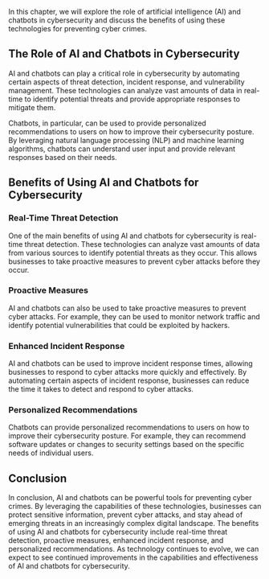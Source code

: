 

In this chapter, we will explore the role of artificial intelligence (AI) and chatbots in cybersecurity and discuss the benefits of using these technologies for preventing cyber crimes.

The Role of AI and Chatbots in Cybersecurity
--------------------------------------------

AI and chatbots can play a critical role in cybersecurity by automating certain aspects of threat detection, incident response, and vulnerability management. These technologies can analyze vast amounts of data in real-time to identify potential threats and provide appropriate responses to mitigate them.

Chatbots, in particular, can be used to provide personalized recommendations to users on how to improve their cybersecurity posture. By leveraging natural language processing (NLP) and machine learning algorithms, chatbots can understand user input and provide relevant responses based on their needs.

Benefits of Using AI and Chatbots for Cybersecurity
---------------------------------------------------

### Real-Time Threat Detection

One of the main benefits of using AI and chatbots for cybersecurity is real-time threat detection. These technologies can analyze vast amounts of data from various sources to identify potential threats as they occur. This allows businesses to take proactive measures to prevent cyber attacks before they occur.

### Proactive Measures

AI and chatbots can also be used to take proactive measures to prevent cyber attacks. For example, they can be used to monitor network traffic and identify potential vulnerabilities that could be exploited by hackers.

### Enhanced Incident Response

AI and chatbots can be used to improve incident response times, allowing businesses to respond to cyber attacks more quickly and effectively. By automating certain aspects of incident response, businesses can reduce the time it takes to detect and respond to cyber attacks.

### Personalized Recommendations

Chatbots can provide personalized recommendations to users on how to improve their cybersecurity posture. For example, they can recommend software updates or changes to security settings based on the specific needs of individual users.

Conclusion
----------

In conclusion, AI and chatbots can be powerful tools for preventing cyber crimes. By leveraging the capabilities of these technologies, businesses can protect sensitive information, prevent cyber attacks, and stay ahead of emerging threats in an increasingly complex digital landscape. The benefits of using AI and chatbots for cybersecurity include real-time threat detection, proactive measures, enhanced incident response, and personalized recommendations. As technology continues to evolve, we can expect to see continued improvements in the capabilities and effectiveness of AI and chatbots for cybersecurity.
